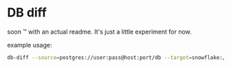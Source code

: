 # DB diff

soon ™ with an actual readme. It's just a little experiment for now.

example usage:

```bash
db-diff --source=postgres://user:pass@host:port/db --target=snowflake://user:pass@account/db --table=table
```
